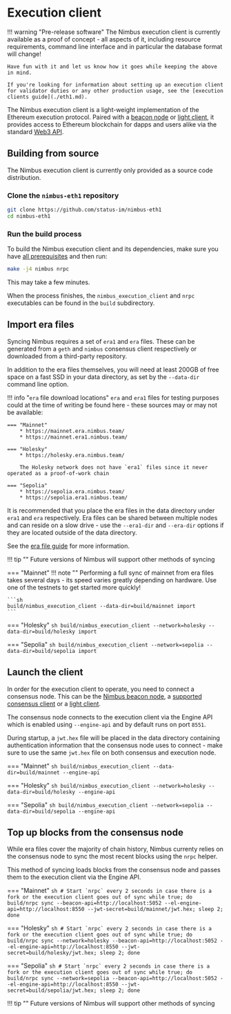 # Execution client

!!! warning "Pre-release software"
    The Nimbus execution client is currently available as a proof of concept - all aspects of it, including resource requirements, command line interface and in particular the database format will change!

    Have fun with it and let us know how it goes while keeping the above in mind.

    If you're looking for information about setting up an execution client for validator duties or any other production usage, see the [execution clients guide](./eth1.md).

The Nimbus execution client is a light-weight implementation of the Ethereum execution protocol. Paired with a [beacon node](./quick-start.md) or [light client](./el-light-client.md), it provides access to Ethereum blockchain for dapps and users alike via the standard [Web3 API](https://ethereum.github.io/execution-apis/api-documentation/).

## Building from source

The Nimbus execution client is currently only provided as a source code distribution.

### Clone the `nimbus-eth1` repository

```sh
git clone https://github.com/status-im/nimbus-eth1
cd nimbus-eth1
```

### Run the build process

To build the Nimbus execution client and its dependencies, make sure you have [all prerequisites](./install.md) and then run:

```sh
make -j4 nimbus nrpc
```

This may take a few minutes.

When the process finishes, the `nimbus_execution_client` and `nrpc` executables can be found in the `build` subdirectory.

## Import era files

Syncing Nimbus requires a set of `era1` and `era` files. These can be generated from a `geth` and `nimbus` consensus client respectively or downloaded from a third-party repository.

In addition to the era files themselves, you will need at least 200GB of free space on a fast SSD in your data directory, as set by the `--data-dir` command line option.

!!! info "`era` file download locations"
    `era` and `era1` files for testing purposes could at the time of writing be found here - these sources may or may not be available:

    === "Mainnet"
        * https://mainnet.era.nimbus.team/
        * https://mainnet.era1.nimbus.team/

    === "Holesky"
        * https://holesky.era.nimbus.team/

        The Holesky network does not have `era1` files since it never operated as a proof-of-work chain

    === "Sepolia"
        * https://sepolia.era.nimbus.team/
        * https://sepolia.era1.nimbus.team/

It is recommended that you place the era files in the data directory under `era1` and `era` respectively. Era files can be shared between multiple nodes and can reside on a slow drive - use the `--era1-dir` and `--era-dir` options if they are located outside of the data directory.

See the [era file guide](./era-store.md) for more information.

!!! tip ""
    Future versions of Nimbus will support other methods of syncing

=== "Mainnet"
    !!! note ""
        Performing a full sync of mainnet from era files takes several days - its speed varies greatly depending on hardware. Use one of the testnets to get started more quickly!

    ```sh
    build/nimbus_execution_client --data-dir=build/mainnet import
    ```


=== "Holesky"
    ```sh
    build/nimbus_execution_client --network=holesky --data-dir=build/holesky import
    ```

=== "Sepolia"
    ```sh
    build/nimbus_execution_client --network=sepolia --data-dir=build/sepolia import
    ```

## Launch the client

In order for the execution client to operate, you need to connect a consensus node. This can be the [Nimbus beacon node](./quick-start.md), a [supported consensus client](https://ethereum.org/en/developers/docs/nodes-and-clients/#consensus-clients) or a [light client](./el-light-client.md).

The consensus node connects to the execution client via the Engine API which is enabled using `--engine-api` and by default runs on port `8551`.

During startup, a `jwt.hex` file will be placed in the data directory containing authentication information that the consensus node uses to connect - make sure to use the same `jwt.hex` file on both consensus and execution node.

=== "Mainnet"
    ```sh
    build/nimbus_execution_client --data-dir=build/mainnet --engine-api
    ```

=== "Holesky"
    ```sh
    build/nimbus_execution_client --network=holesky --data-dir=build/holesky --engine-api
    ```

=== "Sepolia"
    ```sh
    build/nimbus_execution_client --network=sepolia --data-dir=build/sepolia --engine-api
    ```

## Top up blocks from the consensus node

While era files cover the majority of chain history, Nimbus currenty relies on the consensus node to sync the most recent blocks using the `nrpc` helper.

This method of syncing loads blocks from the consensus node and passes them to the execution client via the Engine API.

=== "Mainnet"
    ```sh
    # Start `nrpc` every 2 seconds in case there is a fork or the execution client goes out of sync
    while true; do build/nrpc sync --beacon-api=http://localhost:5052 --el-engine-api=http://localhost:8550 --jwt-secret=build/mainnet/jwt.hex; sleep 2; done
    ```

=== "Holesky"
    ```sh
    # Start `nrpc` every 2 seconds in case there is a fork or the execution client goes out of sync
    while true; do build/nrpc sync --network=holesky --beacon-api=http://localhost:5052 --el-engine-api=http://localhost:8550 --jwt-secret=build/holesky/jwt.hex; sleep 2; done
    ```

=== "Sepolia"
    ```sh
    # Start `nrpc` every 2 seconds in case there is a fork or the execution client goes out of sync
    while true; do build/nrpc sync --network=sepolia --beacon-api=http://localhost:5052 --el-engine-api=http://localhost:8550 --jwt-secret=build/sepolia/jwt.hex; sleep 2; done
    ```

!!! tip ""
    Future versions of Nimbus will support other methods of syncing
